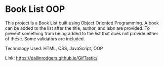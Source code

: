 # Book List OOP

This project is a Book List built using Object Oriented Programming. A book can be added to the list after the title, author, and isbn are provided. To prevent something from being added to the list that does not provide either of these. Some validators are included.


Technology Used: HTML, CSS, JavaScript, OOP

Link: https://dallinrodgers.github.io/GifTastic/
